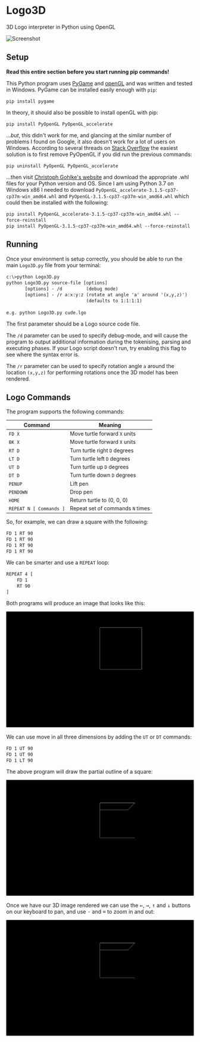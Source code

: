 # Logo3D
3D Logo interpreter in Python using OpenGL

![Screenshot](https://github.com/James-P-D/Logo3D/blob/main/screenshot.gif)

## Setup

**Read this entire section before you start running pip commands!**

This Python program uses [PyGame](https://www.pygame.org/news) and [openGL](https://www.opengl.org/) and was written and tested in Windows. PyGame can be installed easily enough with `pip`:

```
pip install pygame
```

In theory, it should also be possible to install openGL with pip:

```
pip install PyOpenGL PyOpenGL_accelerate
```

...*but*, this didn't work for me, and glancing at the similar number of problems I found on Google, it also doesn't work for a lot of users on Windows. According to several threads on [Stack Overflow](https://stackoverflow.com/questions/26700719/pyopengl-glutinit-nullfunctionerror) the easiest solution is to first remove PyOpenGL if you did run the previous commands:

```
pip uninstall PyOpenGL PyOpenGL_accelerate
```

...then visit [Christoph Gohlke's website](https://www.lfd.uci.edu/~gohlke/pythonlibs/#pyopengl) and download the appropriate .whl files for your Python version and OS. Since I am using Python 3.7 on Windows x86 I needed to download `PyOpenGL_accelerate-3.1.5-cp37-cp37m-win_amd64.whl` and `PyOpenGL-3.1.5-cp37-cp37m-win_amd64.whl` which could then be installed with the following:

```
pip install PyOpenGL_accelerate-3.1.5-cp37-cp37m-win_amd64.whl --force-reinstall
pip install PyOpenGL-3.1.5-cp37-cp37m-win_amd64.whl --force-reinstall
```

## Running

Once your environment is setup correctly, you should be able to run the main `Logo3D.py` file from your terminal:

```
c:\>python Logo3D.py
python Logo3D.py source-file [options]
       [options] - /d         (debug mode)
       [options] - /r a:x:y:z (rotate at angle 'a' around '(x,y,z)')
                              (defaults to 1:1:1:1)

e.g. python Logo3D.py cude.lgo
```

The first parameter should be a Logo source code file.

The `/d` parameter can be used to specify debug-mode, and will cause the program to output additional information during the tokenising, parsing and executing phases. If your Logo script doesn't run, try enabling this flag to see where the syntax error is.

The `/r` parameter can be used to specify rotation angle `a` around the location `(x,y,z)` for performing rotations once the 3D model has been rendered.

## Logo Commands

The program supports the following commands:

Command | Meaning
------- | -------------
`FD X` | Move turtle forward `X` units
`BK X` | Move turtle forward `X` units
`RT D` | Turn turtle right `D` degrees
`LT D` | Turn turtle left `D` degrees
`UT D` | Turn turtle up `D` degrees
`DT D` | Turn turtle down `D` degrees
`PENUP` | Lift pen
`PENDOWN` | Drop pen
`HOME` | Return turtle to (0, 0, 0)
`REPEAT N [ Commands ]` | Repeat set of commands `N` times

So, for example, we can draw a square with the following:

```
FD 1 RT 90
FD 1 RT 90
FD 1 RT 90
FD 1 RT 90
```

We can be smarter and use a `REPEAT` loop:

```
REPEAT 4 [
    FD 1
    RT 90  
]
```

Both programs will produce an image that looks like this:

![Square](https://github.com/James-P-D/Logo3D/blob/main/square.png)

We can use move in all three dimensions by adding the `UT` or `DT` commands:

```
FD 1 UT 90
FD 1 UT 90
FD 1 LT 90
```

The above program will draw the partial outline of a square:

![Cube](https://github.com/James-P-D/Logo3D/blob/main/cube.png)

Once we have our 3D image rendered we can use the <kbd>←</kbd>, <kbd>→</kbd>, <kbd>↑</kbd> and <kbd>↓</kbd> buttons on our keyboard to pan, and use <kbd>-</kbd> and <kbd>=</kbd> to zoom in and out:

![Cube_Rotate](https://github.com/James-P-D/Logo3D/blob/main/cube.gif)